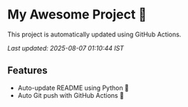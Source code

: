 # My Awesome Project 🚀

This project is automatically updated using GitHub Actions.

_Last updated: 2025-08-07 01:10:44 IST_

## Features
- Auto-update README using Python 🐍
- Auto Git push with GitHub Actions 🤖
